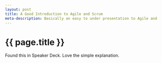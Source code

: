 ```yaml
---
layout: post
title: A Good Introduction to Agile and Scrum
meta-description: Basically an easy to under presentation to Agile and Scrum
---
```


# {{ page.title }}

Found this in Speaker Deck. Love the simple explanation.

<script src="http://speakerdeck.com/embed/4ea7b7b86428bd0054008cd4.js"></script>

